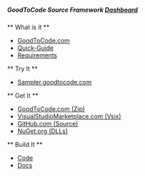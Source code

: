 ##### GoodToCode Source Framework [Dashboard](https://GoodToCode.visualstudio.com/Framework/_dashboards)
** What is it **
- [GoodToCode.com](http://www.GoodToCode.com)
- [Quick-Guide](http://docs.goodtocode.com/reference/GoodToCode-Framework/GoodToCode-Framework-Quick-Guide.pdf)
- [Requirements](http://docs.goodtocode.com/products/GoodToCode-Framework/What-is-the-GoodToCode-Source-Framework.pdf)

** Try It **
- [Sampler.goodtocode.com](http://sampler.goodtocode.com)

** Get It **
- [GoodToCode.com (Zip)](http://www.GoodToCode.com)
- [VisualStudioMarketplace.com (Vsix)](https://marketplace.visualstudio.com/search?term=GoodToCode&target=VS&category=All%20categories&vsVersion=&sortBy=Relevance)
- [GitHub.com (Source)](https://www.github.com/GoodToCode)
- [NuGet.org (DLLs)](http://www.nuget.org/packages?q=GoodToCode)

** Build It **
- [Code](http://code.goodtocode.com/reference/GoodToCode-Framework)
- [Docs](http://docs.goodtocode.com/reference/GoodToCode-Framework)

